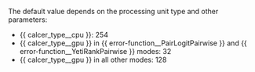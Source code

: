 
The default value depends on the processing unit type and other parameters:

- {{ calcer_type__cpu }}: 254
- {{ calcer_type__gpu }} in {{ error-function__PairLogitPairwise }} and {{ error-function__YetiRankPairwise }} modes: 32
- {{ calcer_type__gpu }} in all other modes: 128

